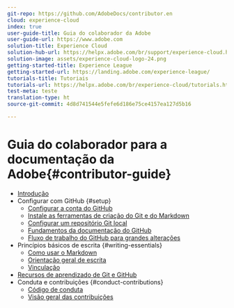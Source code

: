 ```yaml
---
git-repo: https://github.com/AdobeDocs/contributor.en
cloud: experience-cloud
index: true
user-guide-title: Guia do colaborador da Adobe
user-guide-url: https://www.adobe.com
solution-title: Experience Cloud
solution-hub-url: https://helpx.adobe.com/br/support/experience-cloud.html
solution-image: assets/experience-cloud-logo-24.png
getting-started-title: Experience League
getting-started-url: https://landing.adobe.com/experience-league/
tutorials-title: Tutoriais
tutorials-url: https://helpx.adobe.com/br/experience-cloud/tutorials.html
test-meta: teste
translation-type: ht
source-git-commit: 4d8d741544e5fefe6d186e75ce4157ea127d5b16

---
```



# Guia do colaborador para a documentação da Adobe{#contributor-guide}

+ [Introdução](introduction.md)
+ Configurar com GitHub {#setup}
   + [Configurar a conta do GitHub](setup/github-signup.md)
   + [Instale as ferramentas de criação do Git e do Markdown](setup/install-tools.md)
   + [Configurar um repositório Git local](setup/local-repo.md)
   + [Fundamentos da documentação do GitHub](setup/git-fundamentals.md)
   + [Fluxo de trabalho do GitHub para grandes alterações](setup/full-workflow.md)
+ Princípios básicos de escrita {#writing-essentials}
   + [Como usar o Markdown](writing-essentials/markdown.md)
   + [Orientação geral de escrita](writing-essentials/general-writing-guidance.md)
   + [Vinculação](writing-essentials/linking.md)
+ [Recursos de aprendizado de Git e GitHub](resources.md)
+ Conduta e contribuições {#conduct-contributions}
   + [Código de conduta](conduct/code-of-conduct.md)
   + [Visão geral das contribuições](conduct/contributing.md)
